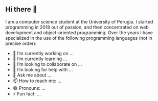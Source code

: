 ## Hi there 📀

I am a computer science student at the University of Perugia. I started programming in 2018 out of passion, and then concentrated on web development and object-oriented programming. Over the years I have specialized in the use of the following programming languages ​​(not in precise order):

- 🔭 I’m currently working on ...
- 🌱 I’m currently learning ...
- 👯 I’m looking to collaborate on ...
- 🤔 I’m looking for help with ...
- 💬 Ask me about ...
- 📫 How to reach me: ...
- 😄 Pronouns: ...
- ⚡ Fun fact: ...

